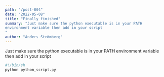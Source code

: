 ```yaml
---
path: "/post-004"
date: "2022-05-08"
title: "Finally finished"
summary: "Just make sure the python executable is in your PATH
environment variable then add in your script
"
author: "Anders Strömberg"
---
```


Just make sure the python executable is in your PATH
environment variable then add in your script


```bash
#!/bin/sh
python python_script.py
```